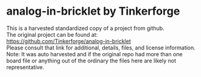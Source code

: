 
# analog-in-bricklet by Tinkerforge  
This is a harvested standardized copy of a project from github.  
The original project can be found at:  
https://github.com/Tinkerforge/analog-in-bricklet  
Please consult that link for additional, details, files, and license information.  
Note: It was auto harvested and if the original repo had more than one board file or anything out of the ordinary the files here are likely not representative.  
    